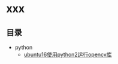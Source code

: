 # xxx
## 目录
* python
  * [ubuntu16使用python2运行opencv库](https://github.com/liujun2/xxx/blob/master/ubuntu-16-python-2-opencv.md)
